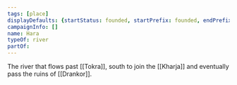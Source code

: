```yaml
---
tags: [place]
displayDefaults: {startStatus: founded, startPrefix: founded, endPrefix: destroyed, endStatus: destroyed}
campaignInfo: []
name: Hara
typeOf: river
partOf:
---
```


The river that flows past [[Tokra]], south to join the [[Kharja]] and eventually pass the ruins of [[Drankor]].

